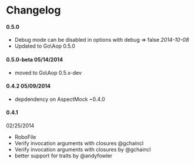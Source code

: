 # Changelog

#### 0.5.0

* Debug mode can be disabled in options with debug => false *2014-10-08*
* Updated to Go\Aop 0.5.0

#### 0.5.0-beta 05/14/2014

* moved to Go\Aop 0.5.x-dev


#### 0.4.2 05/09/2014

* depdendency on AspectMock ~0.4.0



#### 0.4.1
 02/25/2014

* RoboFile
* Verify invocation arguments with closures @gchaincl
* Verify invocation arguments with closures by @gchaincl
* better support for traits by @andyfowler
